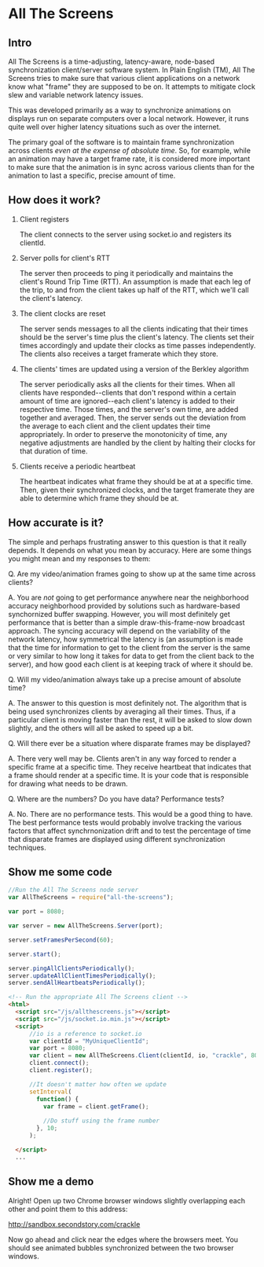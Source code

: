 # All The Screens

## Intro

All The Screens is a time-adjusting, latency-aware, node-based synchronization
client/server software system. In Plain English (TM), All The Screens tries to
make sure that various client applications on a network know what "frame" they
are supposed to be on. It attempts to mitigate clock slew and variable network
latency issues.

This was developed primarily as a way to synchronize animations on displays run
on separate computers over a local network.  However, it runs quite well over
higher latency situations such as over the internet.  

The primary goal of the software is to maintain frame synchronization across
clients _even at the expense of absolute time_. So, for example, while an
animation may have a target frame rate, it is considered more important to make
sure that the animation is in sync across various clients than for the
animation to last a specific, precise amount of time.

## How does it work?

1. Client registers

   The client connects to the server using socket.io and registers its clientId.

2. Server polls for client's RTT

   The server then proceeds to ping it periodically and maintains the client's
Round Trip Time (RTT). An assumption is made that each leg of the trip, to and
from the client takes up half of the RTT, which we'll call the client's
latency. 

3. The client clocks are reset

   The server sends messages to all the clients indicating that their times should
be the server's time plus the client's latency. The clients set their times
accordingly and update their clocks as time passes independently. The clients
also receives a target framerate which they store.

4. The clients' times are updated using a version of the Berkley algorithm

   The server periodically asks all the clients for their times. When all clients
have responded--clients that don't respond within a certain amount of time are
ignored--each client's latency is added to their respective time.  Those times,
and the server's own time, are added together and averaged. Then, the server
sends out the deviation from the average to each client and the client updates
their time appropriately.  In order to preserve the monotonicity of time, any
negative adjustments are handled by the client by halting their clocks for that
duration of time.

5. Clients receive a periodic heartbeat

   The heartbeat indicates what frame they should
be at at a specific time. Then, given their synchronized clocks, and the target
framerate they are able to determine which frame they should be at.

## How accurate is it?

The simple and perhaps frustrating answer to this question is that it really depends. It depends on what you mean by accuracy. Here are some things you might mean and my responses to them:

Q. Are my video/animation frames going to show up at the same time across clients?

A. You are _not_ going to get performance anywhere near the neighborhood accuracy neighborhood provided by solutions such as hardware-based synchornized buffer swapping.  However, you will most definitely get performance that is better than a simple draw-this-frame-now broadcast approach. The syncing accuracy will depend on the variability of the network latency, how symmetrical the latency is (an assumption is made that the time for information to get to the client from the server is the same or very similar to how long it takes for data to get from the client back to the server), and how good each client is at keeping track of where it should be.

Q. Will my video/animation always take up a precise amount of absolute time?

A. The answer to this question is most definitely not. The algorithm that is being used synchronizes clients by averaging all their times. Thus, if a particular client is moving faster than the rest, it will be asked to slow down slightly, and the others will all be asked to speed up a bit. 

Q. Will there ever be a situation where disparate frames may be displayed?

A. There very well may be. Clients aren't in any way forced to render a specific frame at a specific time.  They receive heartbeat that indicates that a frame should render at a specific time. It is your code that is responsible for drawing what needs to be drawn. 

Q. Where are the numbers? Do you have data? Performance tests?

A. No. There are no performance tests. This would be a good thing to have. The best performance tests would probably involve tracking the various factors that affect synchrnonization drift and to test the percentage of time that disparate frames are displayed using different synchronization techniques.

## Show me some code

```javascript
//Run the All The Screens node server
var AllTheScreens = require("all-the-screens");

var port = 8080;

var server = new AllTheScreens.Server(port);

server.setFramesPerSecond(60);

server.start();

server.pingAllClientsPeriodically();
server.updateAllClientTimesPeriodically();
server.sendAllHeartbeatsPeriodically();

```

```html
<!-- Run the appropriate All The Screens client -->
<html>
  <script src="/js/allthescreens.js"></script>
  <script src="/js/socket.io.min.js"></script>
  <script>
      //io is a reference to socket.io
      var clientId = "MyUniqueClientId";
      var port = 8080;
      var client = new AllTheScreens.Client(clientId, io, "crackle", 8080);
      client.connect();
      client.register();

      //It doesn't matter how often we update
      setInterval(
        function() {
          var frame = client.getFrame();
          
          //Do stuff using the frame number
        }, 10;
      );

  </script>
  ...
```

## Show me a demo

Alright! Open up two Chrome browser windows slightly overlapping each other and point them to this address: 

http://sandbox.secondstory.com/crackle

Now go ahead and click near the edges where the browsers meet. You should see animated bubbles synchronized between the two browser windows.

